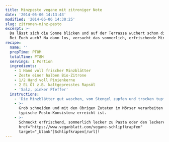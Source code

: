 ```yaml
---
title: Minzpesto vegane mit zitroniger Note
date: '2014-05-06 14:13:43'
modified: '2014-05-06 14:30:25'
slug: zitronen-minz-pesto
excerpt: >-
  Da lässt sich die Sonne blicken und auf der Terrasse wuchert schon die Minze.
  Bei Euch auch? Na dann los, versucht das sommerlich, erfrischende Minz-Pesto!
recipe:
  name: ''
  prepTime: PT8M
  totalTime: PT8M
  servings: 1 Portion
  ingredients:
    - 1 Hand voll frischer Minzblätter
    - Zeste einer halben Bio-Zitrone
    - 1/2 Hand voll Pinienkerne
    - 2 EL Öl z.B. kaltgepresstes Rapsöl
    - 'Salz, pinker Pfeffer'
  instructions:
    - 'Die Minzblätter gut waschen, vom Stengel zupfen und trocken tupfen.'
    - >-
      Grob schneiden und mit den übrigen Zutaten im Mörser verarbeiten bis die
      typische Pesto-Konsistenz erreicht ist.
    - >-
      Schmeckt erfrischend, sommerlich lecker zu Pasta oder den leckeren [url
      href="https://www.veganblatt.com/vegane-schlipfkrapfen"
      target="_blank"]Schlipfkrapen[/url]!
---
```


